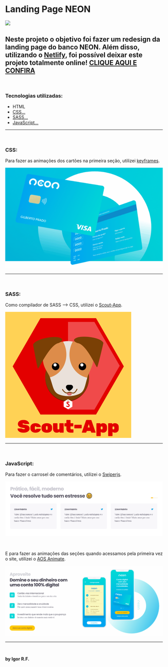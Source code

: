 <h1>Landing Page NEON</h1>
<img src="./github/lading-page.gif"/>
<h2>Neste projeto o objetivo foi fazer um redesign da landing page do banco NEON. Além disso, utilizando o <a href="https://app.netlify.com/teams/ig0rfranca/overview">Netlify</a>, foi possível deixar este projeto totalmente online! <a href="https://app.netlify.com">CLIQUE AQUI E CONFIRA</a></h2>
<br>
<h3>Tecnologias utilizadas:</h3>
<ul>
    <li>HTML</li>
    <li>
        <a href="#css">
            CSS...
        </a>
    </li>
    <li>
        <a href="#sass">
            SASS...
        </>
    </li>
    <li>
        <a href="#js">
            JavaScript...
        </a>
    </li>
</ul>
<hr>
<br>
<h3 id="css" >CSS:</h3>
<p>
    Para fazer as animações dos cartões na primeira seção, utilizei <a href="https://developer.mozilla.org/pt-BR/docs/Web/CSS/CSS_Animations/Using_CSS_animations">keyframes</a>.
    <div>
        <img src="./github/keyframe.gif"/>
    </div>
</p>
<hr>
<br>
<h3 id="sass" >SASS:</h3>
<p>
    Como compilador de SASS --> CSS, utilizei o <a href="https://scout-app.io/">Scout-App</a>.
    <div>
        <img src="./github/scout-app.png"/>
    </div>
</p>
<hr>
<br>
<h3 id="js" >JavaScript:</h3>
<p>
    Para fazer o carrosel de comentários, utilizei o <a href="https://swiperjs.com/demos">Swiperjs</a>.
    <div>
        <img src="./github/carrossel.gif"/>
    </div>
</p>
<br>
<p>
    E para fazer as animações das seções quando acessamos pela primeira vez o site, utilizei o <a href="https://michalsnik.github.io/aos/">AOS Animate</a>.
    <div>
        <img src="./github/aos-animate.gif"/>
    </div>
</p>
<hr>
<br>
<p>
    <strong>by <a>Igor R.F.</a></strong>
</p>
